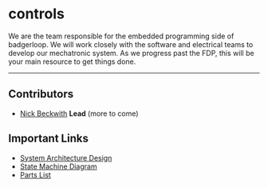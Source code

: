 # controls
We are the team responsible for the embedded programming side of badgerloop. We will work closely with the software and electrical teams to develop our mechatronic system. As we progress past the FDP, this will be your main resource to get things done.
<hr>



## Contributors
* [Nick Beckwith](mailto:nbeckwith2@wisc.edu) **Lead** 
(more to come)

## Important Links
* [System Architecture Design](https://drive.google.com/file/d/0B3JYQFEVstJTN0VSdUcyTlg0RlE/view?usp=sharing)
* [State Machine Diagram](https://drive.google.com/file/d/0B3JYQFEVstJTa3dqOElqY2ttcGc/view?usp=sharing)
* [Parts List](https://docs.google.com/spreadsheets/d/16_Zeb9eClk1CF0IdP_A1zeY0TwQ7oyIz3iykzX25H-c/edit?usp=sharing)
<!---
# Code Example
-->

<!---
# Installation
-->
